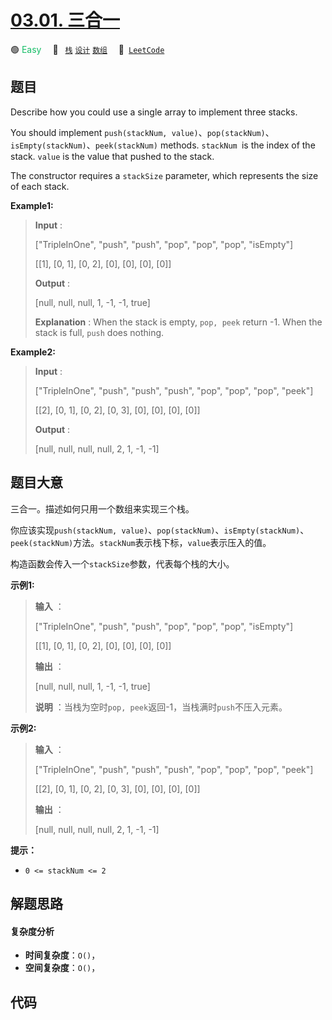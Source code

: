 # [03.01. 三合一](https://leetcode.cn/problems/three-in-one-lcci)

🟢 <font color=#15bd66>Easy</font>&emsp; 🔖&ensp; [`栈`](/tag/stack.md) [`设计`](/tag/design.md) [`数组`](/tag/array.md)&emsp; 🔗&ensp;[`LeetCode`](https://leetcode.cn/problems/three-in-one-lcci)

## 题目

Describe how you could use a single array to implement three stacks.

You should implement `push(stackNum,
value)`、`pop(stackNum)`、`isEmpty(stackNum)`、`peek(stackNum)` methods.
`stackNum `is the index of the stack. `value` is the value that pushed to the
stack.

The constructor requires a `stackSize` parameter, which represents the size of
each stack.

**Example1:**

> 
> 
> 
> 
> 
> **Input** : 
> 
> ["TripleInOne", "push", "push", "pop", "pop", "pop", "isEmpty"]
> 
> [[1], [0, 1], [0, 2], [0], [0], [0], [0]]
> 
> **Output** : 
> 
> [null, null, null, 1, -1, -1, true]
> 
> **Explanation** : When the stack is empty, `pop, peek` return -1. When the stack is full, `push` does nothing.

**Example2:**

> 
> 
> 
> 
> 
> **Input** : 
> 
> ["TripleInOne", "push", "push", "push", "pop", "pop", "pop", "peek"]
> 
> [[2], [0, 1], [0, 2], [0, 3], [0], [0], [0], [0]]
> 
> **Output** : 
> 
> [null, null, null, null, 2, 1, -1, -1]
> 
> 


## 题目大意

三合一。描述如何只用一个数组来实现三个栈。

你应该实现`push(stackNum,
value)`、`pop(stackNum)`、`isEmpty(stackNum)`、`peek(stackNum)`方法。`stackNum`表示栈下标，`value`表示压入的值。

构造函数会传入一个`stackSize`参数，代表每个栈的大小。

**示例1:**

> 
> 
> 
> 
> 
> **输入** ：
> 
> ["TripleInOne", "push", "push", "pop", "pop", "pop", "isEmpty"]
> 
> [[1], [0, 1], [0, 2], [0], [0], [0], [0]]
> 
> **输出** ：
> 
> [null, null, null, 1, -1, -1, true]
> 
> **说明** ：当栈为空时`pop, peek`返回-1，当栈满时`push`不压入元素。
> 
> 

**示例2:**

> 
> 
> 
> 
> 
> **输入** ：
> 
> ["TripleInOne", "push", "push", "push", "pop", "pop", "pop", "peek"]
> 
> [[2], [0, 1], [0, 2], [0, 3], [0], [0], [0], [0]]
> 
> **输出** ：
> 
> [null, null, null, null, 2, 1, -1, -1]
> 
> 



**提示：**

  * `0 <= stackNum <= 2`


## 解题思路

#### 复杂度分析

- **时间复杂度**：`O()`，
- **空间复杂度**：`O()`，

## 代码

```javascript

```